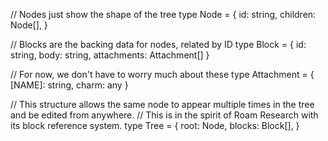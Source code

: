 // Nodes just show the shape of the tree
type Node = {
    id: string,
    children: Node[],
}

// Blocks are the backing data for nodes, related by ID
type Block = {
    id: string,
    body: string,
    attachments: Attachment[]
}

// For now, we don't have to worry much about these
type Attachment = {
    [NAME]: string,
    charm: any
}

// This structure allows the same node to appear multiple times in the tree and be edited from anywhere.
// This is in the spirit of Roam Research with its block reference system.
type Tree = {
    root: Node,
    blocks: Block[],
}
